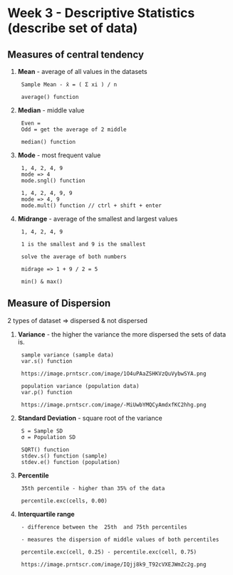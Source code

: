 # Week 3 - Descriptive Statistics (describe set of data)

## Measures of central tendency

1. **Mean** - average of all values in the datasets

        Sample Mean - x̄ = ( Σ xi ) / n
        
        average() function

2. **Median** - middle value

        Even = 
        Odd = get the average of 2 middle

        median() function

3. **Mode** - most frequent value

        1, 4, 2, 4, 9
        mode => 4
        mode.sngl() function

        1, 4, 2, 4, 9, 9
        mode => 4, 9
        mode.mult() function // ctrl + shift + enter

4. **Midrange** -  average of the smallest and largest values

        1, 4, 2, 4, 9

        1 is the smallest and 9 is the smallest

        solve the average of both numbers

        midrage => 1 + 9 / 2 = 5

        min() & max()

## Measure of Dispersion

2 types of dataset => dispersed & not dispersed

1. **Variance** - the higher the variance the more dispersed the sets of data is.

        sample variance (sample data)
        var.s() function

        https://image.prntscr.com/image/1O4uPAaZSHKVzQuVybwSYA.png

        population variance (population data)
        var.p() function

        https://image.prntscr.com/image/-MiUwbYMQCyAmdxfKC2hhg.png

2. **Standard Deviation** - square root of the variance

        S = Sample SD
        σ = Population SD

        SQRT() function
        stdev.s() function (sample)
        stdev.e() function (population)

3. **Percentile**

        35th percentile - higher than 35% of the data

        percentile.exc(cells, 0.00)


4. **Interquartile range**

        - difference between the  25th  and 75th percentiles

        - measures the dispersion of middle values of both percentiles

        percentile.exc(cell, 0.25) - percentile.exc(cell, 0.75)

        https://image.prntscr.com/image/IQjj8k9_T92cVXEJWmZc2g.png

